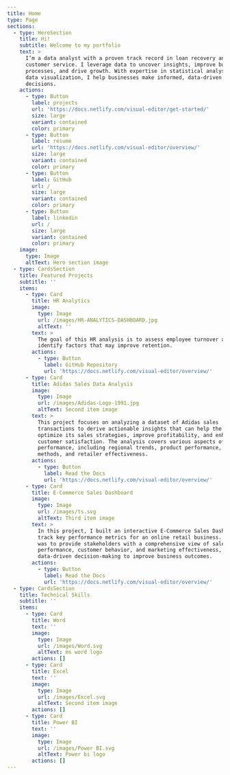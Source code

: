 ```yaml
---
title: Home
type: Page
sections:
  - type: HeroSection
    title: Hi!
    subtitle: Welcome to my portfolio
    text: >
      I’m a data analyst with a proven track record in loan recovery and
      customer service. I leverage data to uncover insights, improve business
      processes, and drive growth. With expertise in statistical analysis and
      data visualization, I help businesses make informed, data-driven
      decisions.
    actions:
      - type: Button
        label: projects
        url: 'https://docs.netlify.com/visual-editor/get-started/'
        size: large
        variant: contained
        color: primary
      - type: Button
        label: resume
        url: 'https://docs.netlify.com/visual-editor/overview/'
        size: large
        variant: contained
        color: primary
      - type: Button
        label: GitHub
        url: /
        size: large
        variant: contained
        color: primary
      - type: Button
        label: linkedin
        url: /
        size: large
        variant: contained
        color: primary
    image:
      type: Image
      altText: Hero section image
  - type: CardsSection
    title: Featured Projects
    subtitle: ''
    items:
      - type: Card
        title: HR Analytics
        image:
          type: Image
          url: /images/HR-ANALYTICS-DASHBOARD.jpg
          altText: ''
        text: >
          The goal of this HR analysis is to assess employee turnover and
          identify factors that may improve retention.
        actions:
          - type: Button
            label: GitHub Repository
            url: 'https://docs.netlify.com/visual-editor/overview/'
      - type: Card
        title: Adidas Sales Data Analysis
        image:
          type: Image
          url: /images/Adidas-Logo-1991.jpg
          altText: Second item image
        text: >
          This project focuses on analyzing a dataset of Adidas sales
          transactions to derive actionable insights that can help the company
          optimize its sales strategies, improve profitability, and enhance
          customer satisfaction. The analysis covers various aspects of sales
          performance, including regional trends, product performance, sales
          methods, and retailer effectiveness.
        actions:
          - type: Button
            label: Read the Docs
            url: 'https://docs.netlify.com/visual-editor/overview/'
      - type: Card
        title: E-Commerce Sales Dashboard
        image:
          type: Image
          url: /images/ts.svg
          altText: Third item image
        text: >
          In this project, I built an interactive E-Commerce Sales Dashboard to
          track key performance metrics for an online retail business. The goal
          was to provide stakeholders with a comprehensive view of sales
          performance, customer behavior, and marketing effectiveness, enabling
          data-driven decision-making to improve business outcomes.
        actions:
          - type: Button
            label: Read the Docs
            url: 'https://docs.netlify.com/visual-editor/overview/'
  - type: CardsSection
    title: Technical Skills
    subtitle: ''
    items:
      - type: Card
        title: Word
        text: ''
        image:
          type: Image
          url: /images/Word.svg
          altText: ms word logo
        actions: []
      - type: Card
        title: Excel
        text: ''
        image:
          type: Image
          url: /images/Excel.svg
          altText: Second item image
        actions: []
      - type: Card
        title: Power BI
        text: ''
        image:
          type: Image
          url: /images/Power BI.svg
          altText: Power bi logo
        actions: []
---
```

